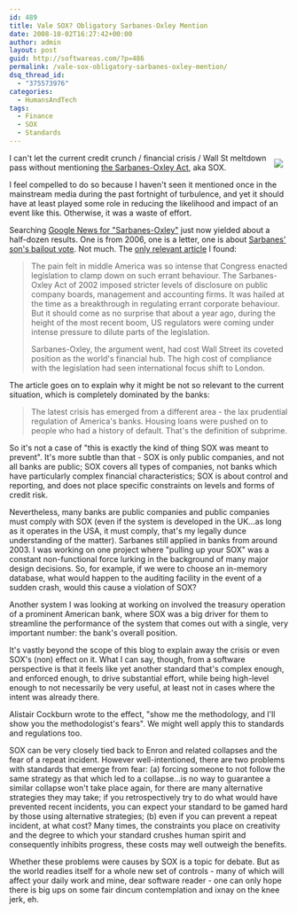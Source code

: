 ```yaml
---
id: 489
title: Vale SOX? Obligatory Sarbanes-Oxley Mention
date: 2008-10-02T16:27:42+00:00
author: admin
layout: post
guid: http://softwareas.com/?p=486
permalink: /vale-sox-obligatory-sarbanes-oxley-mention/
dsq_thread_id:
  - "375573976"
categories:
  - HumansAndTech
tags:
  - Finance
  - SOX
  - Standards
---
```

<a href="http://www.allbusinessschools.com/faqs/forensic-accounting.php"><img src="http://picupper.com/2008/10/02/money.jpg" style="float: right; margin: 10px;" /></a>

I can't let the current credit crunch / financial crisis / Wall St meltdown pass without mentioning <a href="http://en.wikipedia.org/wiki/Sarbanes-Oxley_Act ">the Sarbanes-Oxley Act</a>, aka SOX.

I feel compelled to do so because I haven't seen it mentioned once in the mainstream media during the past fortnight of turbulence, and yet it should have at least played some role in reducing the likelihood and impact of an event like this. Otherwise, it was a waste of effort.

Searching <a href="http://news.google.com/news?hl=en&nolr=1&q=sarbanes-oxley&btnG=Search">Google News for "Sarbanes-Oxley"</a> just now yielded about a half-dozen results. One is from 2006, one is a letter, one is about <a href="http://weblogs.baltimoresun.com/news/local/rodricks/blog/2008/09/why_sarbanes_voted_yay.html">Sarbanes' son's bailout vote</a>. Not much. The <a href="
http://business.smh.com.au/business/tide-of-economic-fortune-revealed-by-a-hindrance-or-a-help-20080926-4oyi.html?page=2">only relevant article</a> I found:

<blockquote>
The pain felt in middle America was so intense that Congress enacted legislation to clamp down on such errant behaviour. The Sarbanes-Oxley Act of 2002 imposed stricter levels of disclosure on public company boards, management and accounting firms. It was hailed at the time as a breakthrough in regulating errant corporate behaviour. But it should come as no surprise that about a year ago, during the height of the most recent boom, US regulators were coming under intense pressure to dilute parts of the legislation.

Sarbanes-Oxley, the argument went, had cost Wall Street its coveted position as the world's financial hub. The high cost of compliance with the legislation had seen international focus shift to London.
</blockquote>

The article goes on to explain why it might be not so relevant to the current situation, which is completely dominated by the banks:

<blockquote>
The latest crisis has emerged from a different area - the lax prudential regulation of America's banks. Housing loans were pushed on to people who had a history of default. That's the definition of subprime.
</blockquote>

So it's not a case of "this is exactly the kind of thing SOX was meant to prevent". It's more subtle than that - SOX is only public companies, and not all banks are public; SOX covers all types of companies, not banks which have particularly complex financial characteristics; SOX is about control and reporting, and does not place specific constraints on levels and forms of credit risk.

Nevertheless, many banks are public companies and public companies must comply with SOX (even if the system is developed in the UK...as long as it operates in the USA, it must comply, that's my legally dunce understanding of the matter). Sarbanes still applied in banks from around 2003. I was working on one project where "pulling up your SOX" was a constant non-functional force lurking in the background of many major design decisions. So, for example, if we were to choose an in-memory database, what would happen to the auditing facility in the event of a sudden crash, would this cause a violation of SOX?

Another system I was looking at working on involved the treasury operation of a prominent American bank, where SOX was a big driver for them to streamline the performance of the system that comes out with a single, very important number: the bank's overall position.

It's vastly beyond the scope of this blog to explain away the crisis or even SOX's (non) effect on it. What I can say, though, from a software perspective is that it feels like yet another standard that's complex enough, and enforced enough, to drive substantial effort, while being high-level enough to not necessarily be very useful, at least not in cases where the intent was already there.

Alistair Cockburn wrote to the effect, "show me the methodology, and I'll show you the methodologist's fears". We might well apply this to standards and regulations too. 

SOX can be very closely tied back to Enron and related collapses and the fear of a repeat incident. However well-intentioned, there are two problems with standards that emerge from fear: (a) forcing someone to not follow the same strategy as that which led to a collapse...is no way to guarantee a similar collapse won't take place again, for there are many alternative strategies they may take; if you retrospectively try to do what would have prevented recent incidents, you can expect your standard to be gamed hard by those using alternative strategies; (b) even if you can prevent a repeat incident, at what cost? Many times, the constraints you place on creativity and the degree to which your standard crushes human spirit and consequently inhibits progress, these costs may well outweigh the benefits.

Whether these problems were causes by SOX is a topic for debate. But as the world readies itself for a whole new set of controls - many of which will affect your daily work and mine, dear software reader - one can only hope there is big ups on some fair dincum contemplation and ixnay on the knee jerk, eh.